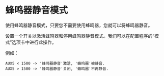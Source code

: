 # 蜂鸣器静音模式

使用蜂鸣器静音模式，只要您不需要使用蜂鸣器，您就可以将蜂鸣器静音。

设置一个开关以激活蜂鸣器和停用蜂鸣器静音模式。我们可以在配置程序的“模式”选项卡中进行此操作。

例如：

```text
AUX5 < 1500 -> '蜂鸣器静音'激活, '蜂鸣器'被静音.
AUX5 > 1500 -> '蜂鸣器静音'关闭, '蜂鸣器'不再静音.
```

